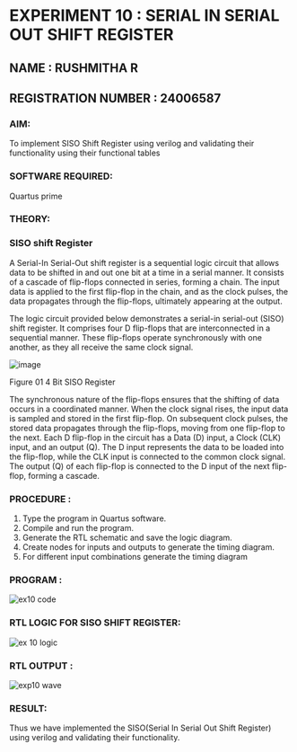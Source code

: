 # EXPERIMENT 10 : SERIAL IN SERIAL OUT SHIFT REGISTER
## NAME : RUSHMITHA R
## REGISTRATION NUMBER : 24006587

### AIM:

To implement  SISO Shift Register using verilog and validating their functionality using their functional tables

### SOFTWARE REQUIRED:

Quartus prime

### THEORY:

### SISO shift Register

A Serial-In Serial-Out shift register is a sequential logic circuit that allows data to be shifted in and out one bit at a time in a serial manner. It consists of a cascade of flip-flops connected in series, forming a chain. The input data is applied to the first flip-flop in the chain, and as the clock pulses, the data propagates through the flip-flops, ultimately appearing at the output.

The logic circuit provided below demonstrates a serial-in serial-out (SISO) shift register. It comprises four D flip-flops that are interconnected in a sequential manner. These flip-flops operate synchronously with one another, as they all receive the same clock signal.

![image](https://github.com/naavaneetha/SERIAL-IN-SERIAL-OUT-SHIFTREGISTER/assets/154305477/e81c4072-37f9-46c6-8145-566764b74c3a)

Figure 01 4 Bit SISO Register

The synchronous nature of the flip-flops ensures that the shifting of data occurs in a coordinated manner. When the clock signal rises, the input data is sampled and stored in the first flip-flop. On subsequent clock pulses, the stored data propagates through the flip-flops, moving from one flip-flop to the next.
Each D flip-flop in the circuit has a Data (D) input, a Clock (CLK) input, and an output (Q). The D input represents the data to be loaded into the flip-flop, while the CLK input is connected to the common clock signal. The output (Q) of each flip-flop is connected to the D input of the next flip-flop, forming a cascade.

### PROCEDURE :

 1. Type the program in Quartus software.
 2. Compile and run the program.
 3. Generate the RTL schematic and save the logic diagram.
 4. Create nodes for inputs and outputs to generate the timing diagram.
 5. For different input combinations generate the timing diagram


### PROGRAM :

![ex10 code](https://github.com/user-attachments/assets/6031a88d-666b-4e20-9830-7943ab5a17fa)

### RTL LOGIC FOR SISO SHIFT REGISTER:

![ex 10 logic](https://github.com/user-attachments/assets/af7dff5a-9694-40f5-91a3-c086d2e4f845)

### RTL OUTPUT :

![exp10 wave](https://github.com/user-attachments/assets/c0d52687-4e0c-4b7f-916e-79463e999557)


### RESULT:

Thus we have implemented the SISO(Serial In Serial Out Shift Register) using verilog and validating their functionality.
